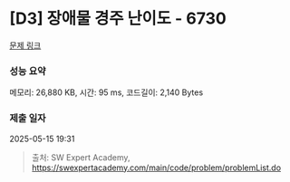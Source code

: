 # [D3] 장애물 경주 난이도 - 6730 

[문제 링크](https://swexpertacademy.com/main/code/problem/problemDetail.do?contestProbId=AWefy5x65PoDFAUh) 

### 성능 요약

메모리: 26,880 KB, 시간: 95 ms, 코드길이: 2,140 Bytes

### 제출 일자

2025-05-15 19:31



> 출처: SW Expert Academy, https://swexpertacademy.com/main/code/problem/problemList.do